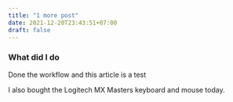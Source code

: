 ```yaml
---
title: "1 more post"
date: 2021-12-20T23:43:51+07:00
draft: false
---
```


### What did I do
Done the workflow and this article is a test

I also bought the Logitech MX Masters keyboard and mouse today.